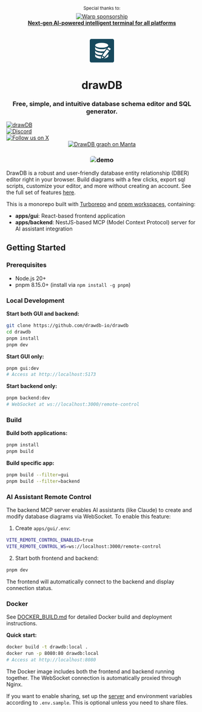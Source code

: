 <div align="center">
  <sup>Special thanks to:</sup>
  <br>
  <a href="https://www.warp.dev/drawdb/" target="_blank">
    <img alt="Warp sponsorship" width="280" src="https://github.com/user-attachments/assets/c7f141e7-9751-407d-bb0e-d6f2c487b34f">
    <br>
    <b>Next-gen AI-powered intelligent terminal for all platforms</b>
  </a>
</div>

<br/>
<br/>

<div align="center">
    <img width="64" alt="drawdb logo" src="./apps/gui/src/assets/icon-dark.png">
    <h1>drawDB</h1>
</div>

<h3 align="center">Free, simple, and intuitive database schema editor and SQL generator.</h3>

<div align="center" style="margin-bottom:12px;">
    <a href="https://drawdb.app/" style="display: flex; align-items: center;">
        <img src="https://img.shields.io/badge/Start%20building-grey" alt="drawDB"/>
    </a>
    <a href="https://discord.gg/BrjZgNrmR6" style="display: flex; align-items: center;">
        <img src="https://img.shields.io/discord/1196658537208758412.svg?label=Join%20the%20Discord&logo=discord" alt="Discord"/>
    </a>
    <a href="https://x.com/drawDB_" style="display: flex; align-items: center;">
        <img src="https://img.shields.io/badge/Follow%20us%20on%20X-blue?logo=X" alt="Follow us on X"/>
    </a>
    <a href="https://getmanta.ai/drawdb">
        <img src="https://getmanta.ai/api/badges?text=Manta%20Graph&link=drawdb" alt="DrawDB graph on Manta">
    </a> 
</div>

<h3 align="center"><img width="700" style="border-radius:5px;" alt="demo" src="drawdb.png"></h3>

DrawDB is a robust and user-friendly database entity relationship (DBER) editor right in your browser. Build diagrams with a few clicks, export sql scripts, customize your editor, and more without creating an account. See the full set of features [here](https://drawdb.app/).

This is a monorepo built with [Turborepo](https://turbo.build/repo) and [pnpm workspaces](https://pnpm.io/workspaces), containing:
- **apps/gui**: React-based frontend application
- **apps/backend**: NestJS-based MCP (Model Context Protocol) server for AI assistant integration

## Getting Started

### Prerequisites

- Node.js 20+
- pnpm 8.15.0+ (install via `npm install -g pnpm`)

### Local Development

**Start both GUI and backend:**
```bash
git clone https://github.com/drawdb-io/drawdb
cd drawdb
pnpm install
pnpm dev
```

**Start GUI only:**
```bash
pnpm gui:dev
# Access at http://localhost:5173
```

**Start backend only:**
```bash
pnpm backend:dev
# WebSocket at ws://localhost:3000/remote-control
```

### Build

**Build both applications:**
```bash
pnpm install
pnpm build
```

**Build specific app:**
```bash
pnpm build --filter=gui
pnpm build --filter=backend
```

### AI Assistant Remote Control

The backend MCP server enables AI assistants (like Claude) to create and modify database diagrams via WebSocket. To enable this feature:

1. Create `apps/gui/.env`:
```bash
VITE_REMOTE_CONTROL_ENABLED=true
VITE_REMOTE_CONTROL_WS=ws://localhost:3000/remote-control
```

2. Start both frontend and backend:
```bash
pnpm dev
```

The frontend will automatically connect to the backend and display connection status.

### Docker

See [DOCKER_BUILD.md](./DOCKER_BUILD.md) for detailed Docker build and deployment instructions.

**Quick start:**

```bash
docker build -t drawdb:local .
docker run -p 8080:80 drawdb:local
# Access at http://localhost:8080
```

The Docker image includes both the frontend and backend running together. The WebSocket connection is automatically proxied through Nginx.

If you want to enable sharing, set up the [server](https://github.com/drawdb-io/drawdb-server) and environment variables according to `.env.sample`. This is optional unless you need to share files.
